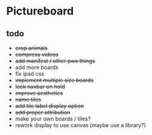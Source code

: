 # Pictureboard

## todo
- ~~crop animals~~
- ~~compress videos~~
- ~~add manifest / other pwa things~~
- add more boards
- fix ipad css
- ~~implement multiple size boards~~
- ~~lock navbar on hold~~
- ~~improve aesthetics~~
- ~~name tiles~~
- ~~add tile label display option~~
- ~~add proper attribution~~
- make your own boards / tiles?
- rework display to use canvas (maybe use a library?)